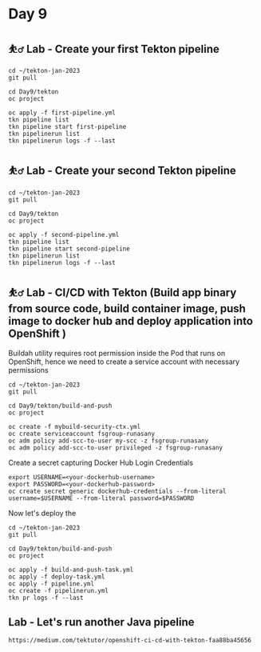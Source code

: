 # Day 9

## ⛹️‍♂️ Lab - Create your first Tekton pipeline
```
cd ~/tekton-jan-2023
git pull

cd Day9/tekton
oc project

oc apply -f first-pipeline.yml
tkn pipeline list
tkn pipeline start first-pipeline
tkn pipelinerun list
tkn pipelinerun logs -f --last
```

## ⛹️‍♂️ Lab - Create your second Tekton pipeline
```
cd ~/tekton-jan-2023
git pull

cd Day9/tekton
oc project

oc apply -f second-pipeline.yml
tkn pipeline list
tkn pipeline start second-pipeline
tkn pipelinerun list
tkn pipelinerun logs -f --last
```


## ⛹️‍♂️ Lab - CI/CD with Tekton (Build app binary from source code, build container image, push image to docker hub and deploy application into OpenShift )

Buildah utility requires root permission inside the Pod that runs on OpenShift, hence we need to create a service account with necessary permissions
```
cd ~/tekton-jan-2023
git pull

cd Day9/tekton/build-and-push
oc project

oc create -f mybuild-security-ctx.yml
oc create serviceaccount fsgroup-runasany
oc adm policy add-scc-to-user my-scc -z fsgroup-runasany
oc adm policy add-scc-to-user privileged -z fsgroup-runasany
```

Create a secret capturing Docker Hub Login Credentials
```
export USERNAME=<your-dockerhub-username>
export PASSWORD=<your-dockerhub-password>
oc create secret generic dockerhub-credentials --from-literal username=$USERNAME --from-literal password=$PASSWORD
```

Now let's deploy the 
```
cd ~/tekton-jan-2023
git pull

cd Day9/tekton/build-and-push
oc project

oc apply -f build-and-push-task.yml
oc apply -f deploy-task.yml
oc apply -f pipeline.yml
oc create -f pipelinerun.yml
tkn pr logs -f --last
```

## Lab - Let's run another Java pipeline
```
https://medium.com/tektutor/openshift-ci-cd-with-tekton-faa88ba45656
```
